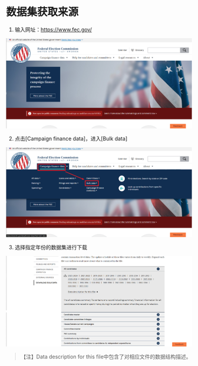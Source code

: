 # 数据集获取来源

1. 输入网址：https://www.fec.gov/

![image-20240531191804839](img/image-20240531191804839.png)

2. 点击[Campaign finance data]，进入[Bulk data]

![image-20240531191852135](img/image-20240531191852135.png)

3. 选择指定年份的数据集进行下载

![image-20240531192006834](img/image-20240531192006834.png)

>【注】Data description for this file中包含了对相应文件的数据结构描述。